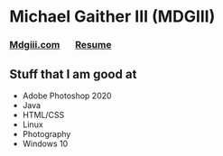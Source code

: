 # Michael Gaither III (MDGIII)

### [Mdgiii.com](https://mdgiii.com) &nbsp; &nbsp; &nbsp; [Resume](https://resume.mdgiii.com)

## Stuff that I am good at

* Adobe Photoshop 2020
* Java
* HTML/CSS
* Linux
* Photography
* Windows 10
